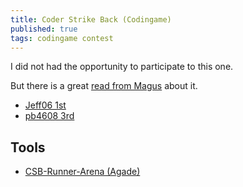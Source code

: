 ```yaml
---
title: Coder Strike Back (Codingame)
published: true
tags: codingame contest
---
```

I did not had the opportunity to participate to this one.

But there is a great [read from Magus](http://files.magusgeek.com/csb/csb_en.html) about it.

- [Jeff06 1st](https://www.codingame.com/blog/genetic-algorithms-coders-strike-back-game/)
- [pb4608 3rd](https://www.codingame.com/blog/coders-strike-back-pb4608s-ai-rank-3rd/)

## Tools
- [CSB-Runner-Arena (Agade)](https://github.com/Agade09/CSB-Runner-Arena)
